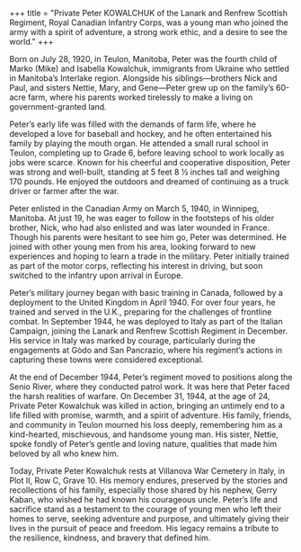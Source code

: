 +++
title = "Private Peter KOWALCHUK of the Lanark and Renfrew Scottish Regiment, Royal Canadian Infantry Corps, was a young man who joined the army with a spirit of adventure, a strong work ethic, and a desire to see the world."
+++

Born on July 28, 1920, in Teulon, Manitoba, Peter was the fourth child of Marko (Mike) and Isabella Kowalchuk, immigrants from Ukraine who settled in Manitoba’s Interlake region. Alongside his siblings—brothers Nick and Paul, and sisters Nettie, Mary, and Gene—Peter grew up on the family’s 60-acre farm, where his parents worked tirelessly to make a living on government-granted land.

Peter’s early life was filled with the demands of farm life, where he developed a love for baseball and hockey, and he often entertained his family by playing the mouth organ. He attended a small rural school in Teulon, completing up to Grade 6, before leaving school to work locally as jobs were scarce. Known for his cheerful and cooperative disposition, Peter was strong and well-built, standing at 5 feet 8 ½ inches tall and weighing 170 pounds. He enjoyed the outdoors and dreamed of continuing as a truck driver or farmer after the war.

Peter enlisted in the Canadian Army on March 5, 1940, in Winnipeg, Manitoba. 
At just 19, he was eager to follow in the footsteps of his older brother, Nick, who had also enlisted and was later wounded in France. Though his parents were hesitant to see him go, Peter was determined. He joined with other young men from his area, looking forward to new experiences and hoping to learn a trade in the military. Peter initially trained as part of the motor corps, reflecting his interest in driving, but soon switched to the infantry upon arrival in Europe.

Peter’s military journey began with basic training in Canada, followed by a deployment to the United Kingdom in April 1940. For over four years, he trained and served in the U.K., preparing for the challenges of frontline combat. In September 1944, he was deployed to Italy as part of the Italian Campaign, joining the Lanark and Renfrew Scottish Regiment in December. His service in Italy was marked by courage, particularly during the engagements at Gòdo and San Pancrazio, where his regiment’s actions in capturing these towns were considered exceptional.

At the end of December 1944, Peter’s regiment moved to positions along the Senio River, where they conducted patrol work. It was here that Peter faced the harsh realities of warfare. 
On December 31, 1944, at the age of 24, Private Peter Kowalchuk was killed in action, bringing an untimely end to a life filled with promise, warmth, and a spirit of adventure. 
His family, friends, and community in Teulon mourned his loss deeply, remembering him as a kind-hearted, mischievous, and handsome young man. His sister, Nettie, spoke fondly of Peter’s gentle and loving nature, qualities that made him beloved by all who knew him.

Today, Private Peter Kowalchuk rests at Villanova War Cemetery in Italy, in Plot II, Row C, Grave 10. His memory endures, preserved by the stories and recollections of his family, especially those shared by his nephew, Gerry Kaban, who wished he had known his courageous uncle. 
Peter’s life and sacrifice stand as a testament to the courage of young men who left their homes to serve, seeking adventure and purpose, and ultimately giving their lives in the pursuit of peace and freedom. His legacy remains a tribute to the resilience, kindness, and bravery that defined him.

